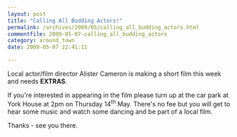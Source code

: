 ```yaml
---
layout: post
title: "Calling All Budding Actors!"
permalink: /archives/2009/05/calling_all_budding_actors.html
commentfile: 2009-05-07-calling_all_budding_actors
category: around_town
date: 2009-05-07 22:41:11

---
```


Local actor/film director Alister Cameron is making a short film this week and needs **EXTRAS**.

If you're interested in appearing in the film please turn up at the car park at York House at 2pm on Thursday 14<sup>th</sup> May. There's no fee but you will get to hear some music and watch some dancing and be part of a local film.

Thanks - see you there.
